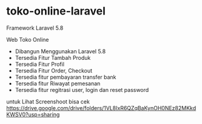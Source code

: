 # toko-online-laravel
Framework Laravel 5.8

Web Toko Online 
- Dibangun Menggunakan Laravel 5.8
- Tersedia Fitur Tambah Produk
- Tersedia Fitur Profil
- Tersedia Fitur Order, Checkout
- Tersedia fitur pembayaran transfer bank
- Tersedia fitur Riwayat pemesanan
- Tersedia fitur regitrasi user, login dan reset password

untuk Lihat Screenshoot bisa cek 
https://drive.google.com/drive/folders/1VL8IxR6QZqBaKynOH0NEz82MKkdKWSV0?usp=sharing
